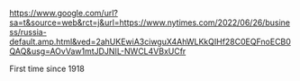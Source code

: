 https://www.google.com/url?sa=t&source=web&rct=j&url=https://www.nytimes.com/2022/06/26/business/russia-default.amp.html&ved=2ahUKEwiA3ciwguX4AhWLKkQIHf28C0EQFnoECB0QAQ&usg=AOvVaw1mtJDJNIL-NWCL4VBxUCfr

First time since 1918

